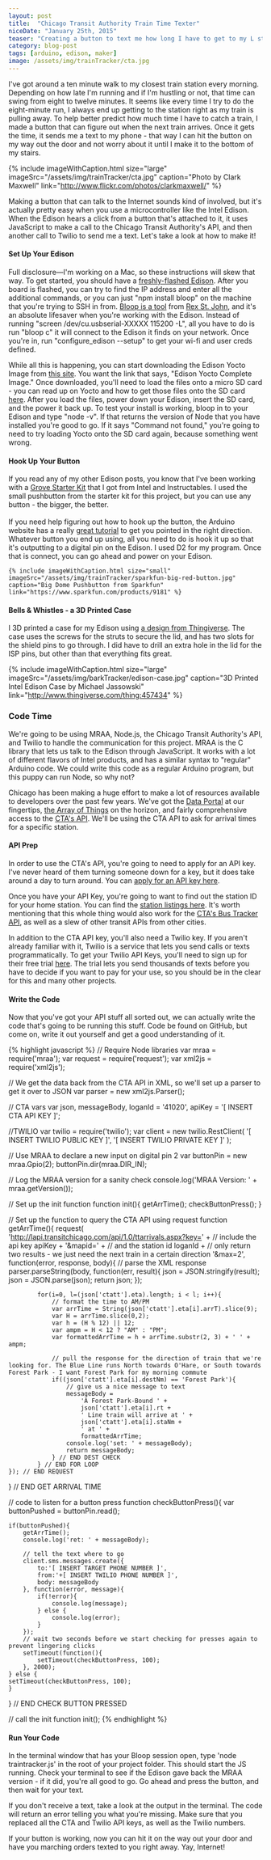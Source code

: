 ```yaml
---
layout: post
title:  "Chicago Transit Authority Train Time Texter"
niceDate: "January 25th, 2015"
teaser: "Creating a button to text me how long I have to get to my L stop before I'm late for work."
category: blog-post
tags: [arduino, edison, maker]
image: /assets/img/trainTracker/cta.jpg
---
```


I've got around a ten minute walk to my closest train station every morning. Depending on how late I'm running and if I'm hustling or not, that time can swing from eight to twelve minutes. It seems like every time I try to do the eight-minute run, I always end up getting to the station right as my train is pulling away. To help better predict how much time I have to catch a train, I made a button that can figure out when the next train arrives. Once it gets the time, it sends me a text to my phone - that way I can hit the button on my way out the door and not worry about it until I make it to the bottom of my stairs.

{% include imageWithCaption.html size="large" imageSrc="/assets/img/trainTracker/cta.jpg" caption="Photo by Clark Maxwell" link="http://www.flickr.com/photos/clarkmaxwell/" %}

Making a button that can talk to the Internet sounds kind of involved, but it's actually pretty easy when you use a microcontroller like the Intel Edison. When the Edison hears a click from a button that's attached to it, it uses JavaScript to make a call to the Chicago Transit Authority's API, and then another call to Twilio to send me a text. Let's take a look at how to make it!

#### Set Up Your Edison
Full disclosure&mdash;I'm working on a Mac, so these instructions will skew that way. To get started, you should have a <a href="https://communities.intel.com/docs/DOC-23193" target="_blank">freshly-flashed Edison</a>. After you board is flashed, you can try to find the IP address and enter all the additional commands, or you can just "npm install bloop" on the machine that you're trying to SSH in from. <a href="http://rexstjohn.com/introducing-bloop-cli-commands-for-working-with-intel-edison/" target="_blank">Bloop is a tool</a> from <a href="http://rexstjohn.com/" target="_blank">Rex St. John</a>, and it's an absolute lifesaver when you're working with the Edison. Instead of running "screen /dev/cu.usbserial-XXXXX 115200 -L", all you have to do is run "bloop c" it will connect to the Edison it finds on your network. Once you're in, run "configure_edison --setup" to get your wi-fi and user creds defined.

While all this is happening, you can start downloading the Edison Yocto Image from <a href="https://communities.intel.com/docs/DOC-23242" target="_blank">this site</a>. You want the link that says, "Edison Yocto Complete Image." Once downloaded, you'll need to load the files onto a micro SD card - you can read up on Yocto and how to get those files onto the SD card <a href="https://software.intel.com/en-us/html5/documentation/getting-started-with-intel-xdk-iot-edition" target="_blank">here</a>. After you load the files, power down your Edison, insert the SD card, and the power it back up. To test your install is working, bloop in to your Edison and type "node -v". If that returns the version of Node that you have installed you're good to go. If it says "Command not found," you're going to need to try loading Yocto onto the SD card again, because something went wrong.

#### Hook Up Your Button
<div class="paragraph-with-picture left">
	<p>If you read any of my other Edison posts, you know that I've been working with a <a href="http://www.seeedstudio.com/depot/Grove-Starter-Kit-p-709.html" target="_blank">Grove Starter Kit</a> that I got from Intel and Instructables. I used the small pushbutton from the starter kit for this project, but you can use any button - the bigger, the better.<br/><br/>If you need help figuring out how to hook up the button, the Arduino website has a really <a href="http://arduino.cc/en/tutorial/button" target="_blank">great tutorial</a> to get you pointed in the right direction. Whatever button you end up using, all you need to do is hook it up so that it's outputting to a digital pin on the Edison. I used D2 for my program. Once that is connect, you can go ahead and power on your Edison.</p>

	{% include imageWithCaption.html size="small" imageSrc="/assets/img/trainTracker/sparkfun-big-red-button.jpg" caption="Big Dome Pushbutton from Sparkfun" link="https://www.sparkfun.com/products/9181" %}
</div>

#### Bells &amp; Whistles - a 3D Printed Case
I 3D printed a case for my Edison using <a href="https://www.thingiverse.com/thing:457434" target="_blank">a design from Thingiverse</a>. The case uses the screws for the struts to secure the lid, and has two slots for the shield pins to go through. I did have to drill an extra hole in the lid for the ISP pins, but other than that everything fits great.

{% include imageWithCaption.html size="large" imageSrc="/assets/img/barkTracker/edison-case.jpg" caption="3D Printed Intel Edison Case by Michael Jassowski" link="http://www.thingiverse.com/thing:457434" %}

### Code Time
We're going to be using MRAA, Node.js, the Chicago Transit Authority's API, and Twilio to handle the communication for this project. MRAA is the C library that lets us talk to the Edison through JavaScript. It works with a lot of different flavors of Intel products, and has a similar syntax to "regular" Arduino code. We could write this code as a regular Arduino program, but this puppy can run Node, so why not?

Chicago has been making a huge effort to make a lot of resources available to developers over the past few years. We've got the <a href="https://data.cityofchicago.org/" target="_blank">Data Portal</a> at our fingertips, <a href="https://arrayofthings.github.io/" target="_blank">the Array of Things</a> on the horizon, and fairly comprehensive access to the <a href="http://www.transitchicago.com/developers/" target="_blank">CTA's API</a>. We'll be using the CTA API to ask for arrival times for a specific station.

#### API Prep
In order to use the CTA's API, you're going to need to apply for an API key. I've never heard of them turning someone down for a key, but it does take around a day to turn around. You can <a href="http://www.transitchicago.com/developers/traintrackerapply.aspx" target="_blank">apply for an API key here</a>.

Once you have your API Key, you're going to want to find out the station ID for your home station. You can find the <a href="http://www.transitchicago.com/developers/ttdocs/default.aspx#_Toc296199909" target="_blank">station listings here</a>. It's worth mentioning that this whole thing would also work for the <a href="http://www.transitchicago.com/developers/bustracker.aspx" target="_blank">CTA's Bus Tracker API</a>, as well as a slew of other transit APIs from other cities.

In addition to the CTA API key, you'll also need a Twilio key. If you aren't already familiar with it, Twilio is a service that lets you send calls or texts programmatically. To get your Twilio API Keys, you'll need to sign up for their free trial <a href="https://www.twilio.com/try-twilio" rel="nofollow">here</a>. The trial lets you send thousands of texts before you have to decide if you want to pay for your use, so you should be in the clear for this and many other projects.

#### Write the Code
Now that you've got your API stuff all sorted out, we can actually write the code that's going to be running this stuff. Code be found on GitHub, but come on, write it out yourself and get a good understanding of it.

{% highlight javascript %}
// Require Node libraries
var mraa = require('mraa');
var request = require('request');
var xml2js = require('xml2js');

// We get the data back from the CTA API in XML, so we'll set up a parser to get it over to JSON
var parser = new xml2js.Parser();

// CTA vars
var json,
	messageBody,
	loganId = '41020',
	apiKey = '[ INSERT CTA API KEY ]';

//TWILIO
var twilio = require('twilio');
var client = new twilio.RestClient(
	'[ INSERT TWILIO PUBLIC KEY ]',
	'[ INSERT TWILIO PRIVATE KEY ]'
);

// Use MRAA to declare a new input on digital pin 2
var buttonPin = new mraa.Gpio(2);
buttonPin.dir(mraa.DIR_IN);

// Log the MRAA version for a sanity check
console.log('MRAA Version: ' + mraa.getVersion());

// Set up the init function
function init(){
	getArrTime();
	checkButtonPress();
}

// Set up the function to query the CTA API using request
function getArrTime(){
	request(
		'http://lapi.transitchicago.com/api/1.0/ttarrivals.aspx?key=' +
		// include the api key
		apiKey +
		'&mapid=' +
		// and the station id
		loganId +
		// only return two results - we just need the next train in a certain direction
		'&max=2', function(error, response, body){
			// parse the XML response
			parser.parseString(body, function(err, result){
				json = JSON.stringify(result);
				json = JSON.parse(json);
				return json;
			});

			for(i=0, l=(json['ctatt'].eta).length; i < l; i++){
				// format the time to AM/PM
				var arrTime = String(json['ctatt'].eta[i].arrT).slice(9);
				var H = arrTime.slice(0,2);
				var h = (H % 12) || 12;
				var ampm = H < 12 ? "AM" : "PM";
				var formattedArrTime = h + arrTime.substr(2, 3) + ' ' + ampm;

				// pull the response for the direction of train that we're looking for. The Blue Line runs North towards O'Hare, or South towards Forest Park - I want Forest Park for my morning commute
				if((json['ctatt'].eta[i].destNm) == 'Forest Park'){
					// give us a nice message to text
					messageBody =
						'A Forest Park-Bound ' +
						json['ctatt'].eta[i].rt +
						' Line train will arrive at ' +
						json['ctatt'].eta[i].staNm +
						' at ' +
						formattedArrTime;
					console.log('set: ' + messageBody);
					return messageBody;
				} // END DEST CHECK
			} // END FOR LOOP
	}); // END REQUEST
} // END GET ARRIVAL TIME

// code to listen for a button press
function checkButtonPress(){
	var buttonPushed = buttonPin.read();

	if(buttonPushed){
		getArrTime();
		console.log('ret: ' + messageBody);

		// tell the text where to go
		client.sms.messages.create({
			to:'[ INSERT TARGET PHONE NUMBER ]',
			from:'+[ INSERT TWILIO PHONE NUMBER ]',
			body: messageBody
		}, function(error, message){
			if(!error){
				console.log(message);
			} else {
				console.log(error);
			}
		});
		// wait two seconds before we start checking for presses again to prevent lingering clicks
		setTimeout(function(){
			setTimeout(checkButtonPress, 100);
		}, 2000);
	} else {
	setTimeout(checkButtonPress, 100);
	}
} // END CHECK BUTTON PRESSED

// call the init function
init();
{% endhighlight %}

#### Run Your Code
In the terminal window that has your Bloop session open, type 'node traintracker.js' in the root of your project folder. This should start the JS running. Check your terminal to see if the Edison gave back the MRAA version - if it did, you're all good to go. Go ahead and press the button, and then wait for your text.

If you don't receive a text, take a look at the output in the terminal. The code will return an error telling you what you're missing. Make sure that you replaced all the CTA and Twilio API keys, as well as the Twilio numbers.

If your button is working, now you can hit it on the way out your door and have you marching orders texted to you right away. Yay, Internet!


